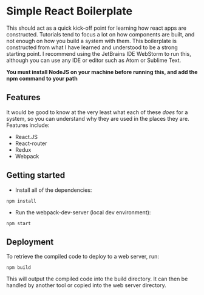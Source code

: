 # Simple React Boilerplate
This should act as a quick kick-off point for learning how react apps are constructed. Tutorials tend to focus a lot on how components are built, and not enough on how you build a system with them. This boilerplate is constructed from what I have learned and understood to be a strong starting point. I recommend using the JetBrains IDE WebStorm to run this, although you can use any IDE or editor such as Atom or Sublime Text.

**You must install NodeJS on your machine before running this, and add the npm command to your path**

## Features
It would be good to know at the very least what each of these *does* for a system, so you can understand why they are used in the places they are. Features include:
* React.JS
* React-router
* Redux
* Webpack

## Getting started
* Install all of the dependencies:
```unix
npm install
```
* Run the webpack-dev-server (local dev environment):
```unix
npm start
```

## Deployment
To retrieve the compiled code to deploy to a web server, run:
```unix
npm build
```
This will output the compiled code into the build directory. It can then be handled by another tool or copied into the web server directory.